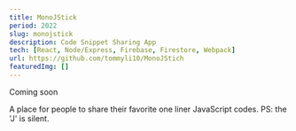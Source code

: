 ```yaml
---
title: MonoJStick
period: 2022
slug: monojstick
description: Code Snippet Sharing App
tech: [React, Node/Express, Firebase, Firestore, Webpack]
url: https://github.com/tommyli10/MonoJStich
featuredImg: []
---
```


Coming soon

A place for people to share their favorite one liner JavaScript codes. PS: the 'J' is silent.